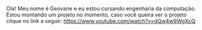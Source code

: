 Ola! Meu nome é Geovane e eu estou cursando engenharia da computação. 
Estou montando um projeto no momento, caso você queira ver o projeto clique no link a seguir: https://www.youtube.com/watch?v=dQw4w9WgXcQ
